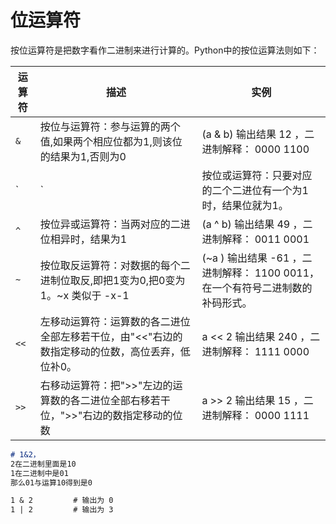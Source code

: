 # 位运算符
按位运算符是把数字看作二进制来进行计算的。Python中的按位运算法则如下：

| 运算符 | 描述                                                                                            | 实例                                                                           |
| ------ | ----------------------------------------------------------------------------------------------- | ------------------------------------------------------------------------------ |
| `&`    | 按位与运算符：参与运算的两个值,如果两个相应位都为1,则该位的结果为1,否则为0                      | (a & b) 输出结果 12 ，二进制解释： 0000 1100                                   |
| `|`    | 按位或运算符：只要对应的二个二进位有一个为1时，结果位就为1。                                    | (a                                                                             | b) 输出结果 61 ，二进制解释： 0011 1101 |
| `^`    | 按位异或运算符：当两对应的二进位相异时，结果为1                                                 | (a ^ b) 输出结果 49 ，二进制解释： 0011 0001                                   |
| `~`    | 按位取反运算符：对数据的每个二进制位取反,即把1变为0,把0变为1。~x 类似于 -x-1                    | (~a ) 输出结果 -61 ，二进制解释： 1100 0011， 在一个有符号二进制数的补码形式。 |
| `<<`   | 左移动运算符：运算数的各二进位全部左移若干位，由"<<"右边的数指定移动的位数，高位丢弃，低位补0。 | a << 2 输出结果 240 ，二进制解释： 1111 0000                                   |
| `>>`   | 右移动运算符：把">>"左边的运算数的各二进位全部右移若干位，">>"右边的数指定移动的位数            | a >> 2 输出结果 15 ，二进制解释： 0000 1111                                    |



```md
# 1&2，
2在二进制里面是10
1在二进制中是01
那么01与运算10得到是0 

1 & 2         # 输出为 0 
1 | 2         # 输出为 3
```

